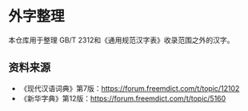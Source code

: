 # 外字整理

本仓库用于整理 GB/T 2312和《通用规范汉字表》收录范围之外的汉字。

## 资料来源

* 《现代汉语词典》第7版：https://forum.freemdict.com/t/topic/12102
* 《新华字典》第12版：https://forum.freemdict.com/t/topic/5160
